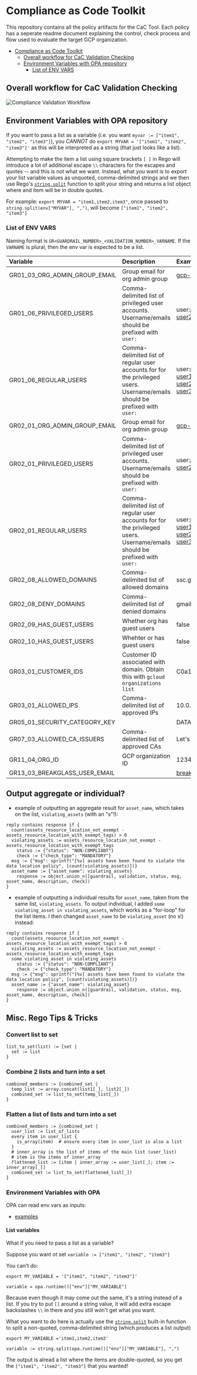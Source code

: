 # Compliance as Code Toolkit

This repository contains all the policy artifacts for the CaC Tool. Each policy has a seperate readme document explaining the control, check process and flow used to evaluate the target GCP organization.

- [Compliance as Code Toolkit](#compliance-as-code-toolkit)
  - [Overall workflow for CaC Validation Checking](#overall-workflow-for-cac-validation-checking)
  - [Environment Variables with OPA repository](#environment-variables-with-opa-repository)
    - [List of ENV VARS](#list-of-env-vars)

## Overall workflow for CaC Validation Checking

![Compliance Validation Workflow](documentation/policy_diagrams/compliance-workflow.png "Compliance Validation Workflow")

## Environment Variables with OPA repository

If you want to pass a list as a variable (i.e. you want `myvar := ["item1", "item2", "item3"]`), you *CANNOT* do `export MYVAR = '["item1", "item2", "item3"]'` as this will be interpreted as a string (that just looks like a list).

Attempting to make the item a list using square brackets `[ ]` in Rego will introduce a lot of additional escape `\\` characters for the escapes and quotes -- and this is not what we want. Instead, what you want is to export your list variable values as unquoted, comma-delimited strings and we then use Rego's [`string.split`](https://www.openpolicyagent.org/docs/latest/policy-reference/#builtin-strings-split) function to split your string and returns a list object where and item will be in double quotes.

For example: `export MYVAR = "item1,item2,item3"`, once passed to `string.split(env["MYVAR"], ",")`, will become `["item1", "item2", "item3"]`


### List of ENV VARS

Naming format is `GR<GUARDRAIL_NUMBER>_<VALIDATION_NUMBER>_VARNAME`.  If the `VARNAME` is plural, then the env var is expected to be a list.

|Variable | Description | Example|
|:-|:-|:-|
|GR01_03_ORG_ADMIN_GROUP_EMAIL|Group email for org admin group|gcp-organization-admins@ssc.gc.ca|
|GR01_06_PRIVILEGED_USERS|Comma-delimited list of privileged user accounts. Username/emails should be prefixed with `user:`|user:admin-user1@ssc.gc.ca,user:admin-user2@ssc.gc.ca,user:user3-admin@ssc.gc.ca|
|GR01_06_REGULAR_USERS|Comma-delimited list of regular user accounts for for the privileged users. Username/emails should be prefixed with `user:`|user:reg-user1@123gccspm.gccspm.gc.ca,user:reg-user2@123cspmdev.onmicrosoft.com,user:some-user3@ssc.gc.ca|
|GR02_01_ORG_ADMIN_GROUP_EMAIL|Group email for org admin group|gcp-organization-admins@ssc.gc.ca|
|GR02_01_PRIVILEGED_USERS|Comma-delimited list of privileged user accounts. Username/emails should be prefixed with `user:`|user:admin-user1@ssc.gc.ca,user:admin-user2@ssc.gc.ca,user:user3-admin@ssc.gc.ca|
|GR02_01_REGULAR_USERS|Comma-delimited list of regular user accounts for for the privileged users. Username/emails should be prefixed with `user:`|user:reg-user1@123gccspm.gccspm.gc.ca,user:reg-user2@123cspmdev.onmicrosoft.com,user:some-user3@ssc.gc.ca|
|GR02_08_ALLOWED_DOMAINS|Comma-delimited list of allowed domains|ssc.gc.ca,gccspm.gc.ca|
|GR02_08_DENY_DOMAINS|Comma-delimited list of denied domains|gmail.com,outlook.com,yahoo.com|
|GR02_09_HAS_GUEST_USERS|Whether org has guest users|false|
|GR02_10_HAS_GUEST_USERS|Whehter or has guest users|false|
|GR03_01_CUSTOMER_IDS|Customer ID associated with domain. Obtain this with `gcloud organizations list`|C0a1b7d|
|GR03_01_ALLOWED_IPS|Comma-delimited list of approved IPs|10.0.7.44,192.168.0.16|
|GR05_01_SECURITY_CATEGORY_KEY||DATA_CLASSIFICATION|
|GR07_03_ALLOWED_CA_ISSUERS|Comma-delimited list of approved CAs|Let's Encrypt,Verisign|
|GR11_04_ORG_ID|GCP organization ID|1234567890|
|GR13_03_BREAKGLASS_USER_EMAIL||breakglass@ssc.gc.ca|


## Output aggregate or individual?
- example of outputting an aggregate result for `asset_name`, which takes on the list, `violating_assets` (with an "s"!):
```
reply contains response if {
  count(assets_resource_location_not_exempt - assets_resource_location_with_exempt_tags) > 0
  violating_assets := assets_resource_location_not_exempt - assets_resource_location_with_exempt_tags
	status := {"status": "NON-COMPLIANT"}
	check := {"check_type": "MANDATORY"}
  msg := {"msg": sprintf("[%v] assets have been found to violate the data location policy", [count(violating_assets)])}
  asset_name := {"asset_name": violating_assets}
	response := object.union_n([guardrail, validation, status, msg, asset_name, description, check])
}
```

- example of outputting a individual results for `asset_name`, taken from the same list, `violating_assets`.  To output individual, I added `some violating_asset in violating_assets`, which works as a "for-loop" for the list items.  I then changed `asset_name` to be `violating_asset` (no s!) instead:
```
reply contains response if {
  count(assets_resource_location_not_exempt - assets_resource_location_with_exempt_tags) > 0
  violating_assets := assets_resource_location_not_exempt - assets_resource_location_with_exempt_tags
  some violating_asset in violating_assets
	status := {"status": "NON-COMPLIANT"}
	check := {"check_type": "MANDATORY"}
  msg := {"msg": sprintf("[%v] assets have been found to violate the data location policy", [count(violating_assets)])}
  asset_name := {"asset_name": violating_asset}
	response := object.union_n([guardrail, validation, status, msg, asset_name, description, check])
}
```

## Misc. Rego Tips & Tricks

### Convert list to set
```
list_to_set(list) := {set |
  set := list
}
```

### Combine 2 lists and turn into a set
```
combined_members := {combined_set |
  temp_list := array.concat(list1[_], list2[_])
  combined_set := list_to_set(temp_list[_])
}
```

### Flatten a list of lists and turn into a set
```
combined_members := {combined_set |
  user_list := list_of_lists
  every item in user_list {
    is_array(item)  # ensure every item in user_list is also a list
  }
  # inner_array is the list of items of the main list (user_list)
  # item is the items of inner_array
  flattened_list := [item | inner_array := user_list[_]; item := inner_array[_]]
  combined_set := list_to_set(flattened_list[_])
}
```

### Environment Variables with OPA
OPA can read env vars as inputs:
- [examples](https://www.openpolicyagent.org/docs/v0.70.0/policy-reference/#pre-signed-request-example)

#### List variables
What if you need to pass a list as a variable?

Suppose you want ot set `variable := ["item1", "item2", "item3"]`

You can't do:
```
export MY_VARIABLE = '["item1", "item2", "item3"]'

variable = opa.runtime()["env"]["MY_VARIABLE"]
```
Because even though it may come out the same, it's a string instead of a list.  If you try to put `[]` around a string value, it will add extra escape backslashes `\\` in there and you still won't get what you want.

What you want to do here is actually use the [`string.split`](https://www.openpolicyagent.org/docs/v0.70.0/policy-reference/#builtin-strings-split) built-in function to split a non-quoted, comma-delimited string (which produces a list output)

```
export MY_VARIABLE ='item1,item2,item3'

variable := string.split(opa.runtime()["env"]["MY_VARIABLE"], ",")
````

The output is alread a list where the items are double-quoted, so you get the `["item1", "item2", "item3"]` that you wanted!